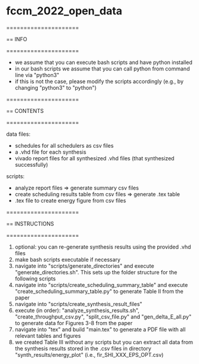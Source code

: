 # fccm_2022_open_data 

=====================

== INFO

=====================

- we assume that you can execute bash scripts and have python installed
- in our bash scripts we assume that you can call python from command line via "python3"
- if this is not the case, please modify the scripts accordingly (e.g., by changing "python3" to "python")


=====================

== CONTENTS

=====================

data files: 
- schedules for all schedulers as csv files
- a .vhd file for each synthesis
- vivado report files for all synthesized .vhd files (that synthesized successfully)

scripts:
- analyze report files => generate summary csv files
- create scheduling results table from csv files => generate .tex table
- .tex file to create energy figure from csv files


=====================

== INSTRUCTIONS

=====================

1) optional: you can re-generate synthesis results using the provided .vhd files
2) make bash scripts executable if necessary
3) navigate into "scripts/generate_directories" and execute "generate_directories.sh". This sets up the folder structure for the following scripts
4) navigate into "scripts/create_scheduling_summary_table" and execute "create_scheduling_summary_table.py" to generate Table II from the paper
5) navigate into "scripts/create_synthesis_result_files"
6) execute (in order): "analyze_synthesis_results.sh", "create_throughput_csv.py", "split_csv_file.py" and "gen_delta_E_all.py" to generate data for Figures 3-8 from the paper
7) navigate into "tex" and build "main.tex" to generate a PDF file with all relevant tables and figures
8) we created Table III without any scripts but you can extract all data from the synthesis results stored in the .csv files in directory "synth_results/energy_plot" (i.e., fir_SHI_XXX_EPS_OPT.csv)
